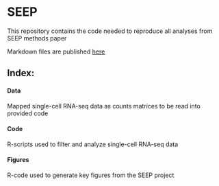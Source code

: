 # SEEP
This repository contains the code needed to reproduce all analyses from SEEP methods paper

Markdown files are published [here](https://davidbmorse.github.io/SEEP/)

## Index:
#### Data
Mapped single-cell RNA-seq data as counts matrices to be read into provided code
#### Code
R-scripts used to filter and analyze single-cell RNA-seq data
#### Figures
R-code used to generate key figures from the SEEP project
